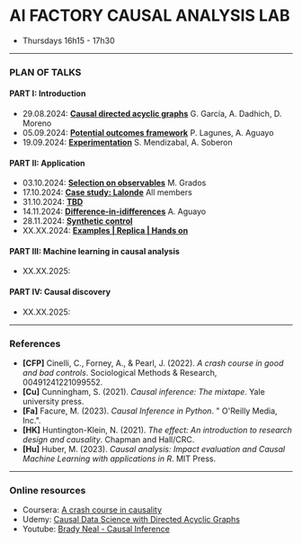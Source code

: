 # **AI FACTORY CAUSAL ANALYSIS LAB**

- Thursdays 16h15 - 17h30

* * *

### **PLAN OF TALKS**

#### **PART I: Introduction**
- 29.08.2024: **[Causal directed acyclic graphs](https://docs.google.com/presentation/d/1b26b0zWK3MQJ480fG1SiqWa0zGXCRRNPhmbvn1pC-xQ/edit?usp=drive\_link)**
G. García, A. Dadhich, D. Moreno
- 05.09.2024: **[Potential outcomes framework](https://docs.google.com/presentation/d/1Mslyg8L5LznhVCWr\_6UT\_fZU32hekamQDcclLf7-Yzg/edit?usp=drive\_link)**
P. Lagunes, A. Aguayo
- 19.09.2024: **[Experimentation](https://docs.google.com/presentation/d/1z8FfE8RL7EJ_ytbedkQezFKCk2K6OX4-6MmBCHHF29g/edit?usp=drive_link)**
S. Mendizabal, A. Soberon

#### **PART II: Application**
- 03.10.2024: **[Selection on observables](https://drive.google.com/file/d/1WsWVjzgRpbqJKlWyYUsrFfdQ9gBZ3nYN/view?usp=drive_link)**
M. Grados
- 17.10.2024: **[Case study: Lalonde]()**
All members
- 31.10.2024: **[TBD]()**
- 14.11.2024: **[Difference-in-idifferences]()**
A. Aguayo
- 28.11.2024: **[Synthetic control]()**
- XX.XX.2024: **[Examples | Replica | Hands on]()**

#### **PART III: Machine learning in causal analysis**
- XX.XX.2025: **[]()**

#### **PART IV: Causal discovery**
- XX.XX.2025: **[]()**

* * *

### **References**

- **[CFP]** Cinelli, C., Forney, A., & Pearl, J. (2022). *A crash course in good and bad controls*. Sociological Methods & Research, 00491241221099552.
- **[Cu]** Cunningham, S. (2021). *Causal inference: The mixtape*. Yale university press.
- **[Fa]** Facure, M. (2023). *Causal Inference in Python*. " O'Reilly Media, Inc.".
- **[HK]** Huntington-Klein, N. (2021). *The effect: An introduction to research design and causality*. Chapman and Hall/CRC.
- **[Hu]** Huber, M. (2023). *Causal analysis: Impact evaluation and Causal Machine Learning with applications in R*. MIT Press.

* * *

### **Online resources**
- Coursera: [A crash course in causality](https://www.coursera.org/learn/crash-course-in-causality)
- Udemy: [Causal Data Science with Directed Acyclic Graphs](https://www.udemy.com/course/causal-data-science/)
- Youtube: [Brady Neal - Causal Inference](https://www.youtube.com/c/BradyNealCausalInference)
